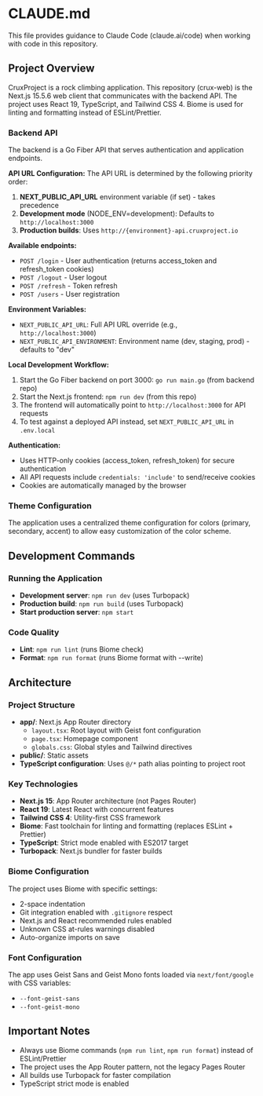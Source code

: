 # CLAUDE.md

This file provides guidance to Claude Code (claude.ai/code) when working with code in this repository.

## Project Overview

CruxProject is a rock climbing application. This repository (crux-web) is the Next.js 15.5.6 web client that communicates with the backend API. The project uses React 19, TypeScript, and Tailwind CSS 4. Biome is used for linting and formatting instead of ESLint/Prettier.

### Backend API

The backend is a Go Fiber API that serves authentication and application endpoints.

**API URL Configuration:**
The API URL is determined by the following priority order:
1. **NEXT_PUBLIC_API_URL** environment variable (if set) - takes precedence
2. **Development mode** (NODE_ENV=development): Defaults to `http://localhost:3000`
3. **Production builds**: Uses `http://{environment}-api.cruxproject.io`

**Available endpoints:**
- `POST /login` - User authentication (returns access_token and refresh_token cookies)
- `POST /logout` - User logout
- `POST /refresh` - Token refresh
- `POST /users` - User registration

**Environment Variables:**
- `NEXT_PUBLIC_API_URL`: Full API URL override (e.g., `http://localhost:3000`)
- `NEXT_PUBLIC_API_ENVIRONMENT`: Environment name (dev, staging, prod) - defaults to "dev"

**Local Development Workflow:**
1. Start the Go Fiber backend on port 3000: `go run main.go` (from backend repo)
2. Start the Next.js frontend: `npm run dev` (from this repo)
3. The frontend will automatically point to `http://localhost:3000` for API requests
4. To test against a deployed API instead, set `NEXT_PUBLIC_API_URL` in `.env.local`

**Authentication:**
- Uses HTTP-only cookies (access_token, refresh_token) for secure authentication
- All API requests include `credentials: 'include'` to send/receive cookies
- Cookies are automatically managed by the browser

### Theme Configuration
The application uses a centralized theme configuration for colors (primary, secondary, accent) to allow easy customization of the color scheme.

## Development Commands

### Running the Application
- **Development server**: `npm run dev` (uses Turbopack)
- **Production build**: `npm run build` (uses Turbopack)
- **Start production server**: `npm start`

### Code Quality
- **Lint**: `npm run lint` (runs Biome check)
- **Format**: `npm run format` (runs Biome format with --write)

## Architecture

### Project Structure
- **app/**: Next.js App Router directory
  - `layout.tsx`: Root layout with Geist font configuration
  - `page.tsx`: Homepage component
  - `globals.css`: Global styles and Tailwind directives
- **public/**: Static assets
- **TypeScript configuration**: Uses `@/*` path alias pointing to project root

### Key Technologies
- **Next.js 15**: App Router architecture (not Pages Router)
- **React 19**: Latest React with concurrent features
- **Tailwind CSS 4**: Utility-first CSS framework
- **Biome**: Fast toolchain for linting and formatting (replaces ESLint + Prettier)
- **TypeScript**: Strict mode enabled with ES2017 target
- **Turbopack**: Next.js bundler for faster builds

### Biome Configuration
The project uses Biome with specific settings:
- 2-space indentation
- Git integration enabled with `.gitignore` respect
- Next.js and React recommended rules enabled
- Unknown CSS at-rules warnings disabled
- Auto-organize imports on save

### Font Configuration
The app uses Geist Sans and Geist Mono fonts loaded via `next/font/google` with CSS variables:
- `--font-geist-sans`
- `--font-geist-mono`

## Important Notes

- Always use Biome commands (`npm run lint`, `npm run format`) instead of ESLint/Prettier
- The project uses the App Router pattern, not the legacy Pages Router
- All builds use Turbopack for faster compilation
- TypeScript strict mode is enabled
